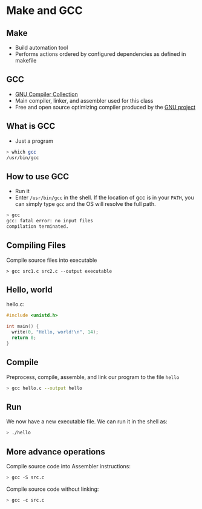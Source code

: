 Make and GCC
============

Make
----

- Build automation tool
- Performs actions ordered by configured dependencies as defined in makefile

GCC
---

- [GNU Compiler Collection](https://en.wikipedia.org/wiki/GNU_Compiler_Collection)
- Main compiler, linker, and assembler used for this class
- Free and open source optimizing compiler produced by the [GNU project](https://en.wikipedia.org/wiki/GNU_Project)

What is GCC
-----------

- Just a program

```sh
> which gcc
/usr/bin/gcc
```

How to use GCC
--------------

- Run it
- Enter `/usr/bin/gcc` in the shell. If the location of gcc is in your `PATH`, you can simply type `gcc` and the OS will resolve the full path.

```sh
> gcc
gcc: fatal error: no input files
compilation terminated.
```

Compiling Files
---------------


Compile source files into executable

```
> gcc src1.c src2.c --output executable
```

Hello, world
------------

hello.c:

```c
#include <unistd.h>

int main() {
  write(0, "Hello, world!\n", 14);
  return 0;
}
```

Compile
-------

Preprocess, compile, assemble, and link our program to the file `hello`

```sh
> gcc hello.c --output hello
```

Run
---

We now have a new executable file. We can run it in the shell as:

```sh
> ./hello
```

More advance operations
-----------------------

Compile source code into Assembler instructions:

```sh
> gcc -S src.c
```

Compile source code without linking:

```sh
> gcc -c src.c
```
